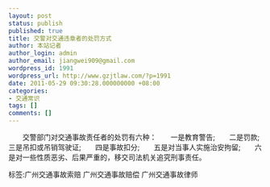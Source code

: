 ```yaml
---
layout: post
status: publish
published: true
title: 交警对交通违章者的处罚方式
author: 本站记者
author_login: admin
author_email: jiangwei909@gmail.com
wordpress_id: 1991
wordpress_url: http://www.gzjtlaw.com/?p=1991
date: 2011-05-29 09:30:28.000000000 +08:00
categories:
- 交通常识
tags: []
comments: []
---
```

　　交警部门对交通事故责任者的处罚有六种：　　一是教育警告;　　二是罚款;　　三是吊扣或吊销驾驶证;　　四是事故扣分;　　五是对当事人实施治安拘留;　　六是对一些性质恶劣、后果严重的，移交司法机关追究刑事责任。标签:广州交通事故索赔 广州交通事故赔偿 广州交通事故律师
